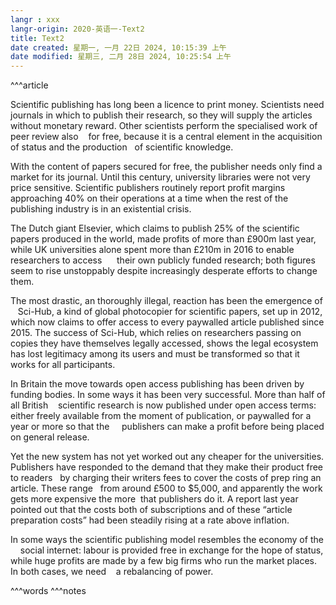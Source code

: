 ```yaml
---
langr : xxx
langr-origin: 2020-英语一-Text2
title: Text2
date created: 星期一, 一月 22日 2024, 10:15:39 上午
date modified: 星期三, 二月 28日 2024, 10:25:54 上午
---
```


^^^article

Scientific publishing has long been a licence to print money. Scientists need journals in which to publish their research, so they will supply the articles without monetary reward. Other scientists perform the specialised work of peer review also    for free, because it is a central element in the acquisition of status and the production   of scientific knowledge.

With the content of papers secured for free, the publisher needs only find a market for its journal. Until this century, university libraries were not very price sensitive. Scientific publishers routinely report profit margins approaching 40% on their operations at a time when the rest of the publishing industry is in an existential crisis.

The Dutch giant Elsevier, which claims to publish 25% of the scientific papers produced in the world, made profits of more than £900m last year, while UK universities alone spent more than £210m in 2016 to enable researchers to access      their own publicly funded research; both figures seem to rise unstoppably despite increasingly desperate efforts to change them.

The most drastic, an thoroughly illegal, reaction has been the emergence of    Sci-Hub, a kind of global photocopier for scientific papers, set up in 2012, which now claims to offer access to every paywalled article published since 2015. The success of Sci-Hub, which relies on researchers passing on copies they have themselves legally accessed, shows the legal ecosystem has lost legitimacy among its users and must be transformed so that it works for all participants.

In Britain the move towards open access publishing has been driven by funding bodies. In some ways it has been very successful. More than half of all British    scientific research is now published under open access terms: either freely available from the moment of publication, or paywalled for a year or more so that the     publishers can make a profit before being placed on general release.

Yet the new system has not yet worked out any cheaper for the universities. Publishers have responded to the demand that they make their product free to readers   by charging their writers fees to cover the costs of prep ring an article. These range   from around £500 to $5,000, and apparently the work gets more expensive the more  that publishers do it. A report last year pointed out that the costs both of subscriptions and of these “article preparation costs” had been steadily rising at a rate above inflation.

In some ways the scientific publishing model resembles the economy of the     social internet: labour is provided free in exchange for the hope of status, while huge profits are made by a few big firms who run the market places. In both cases, we need    a rebalancing of power.





^^^words
^^^notes
